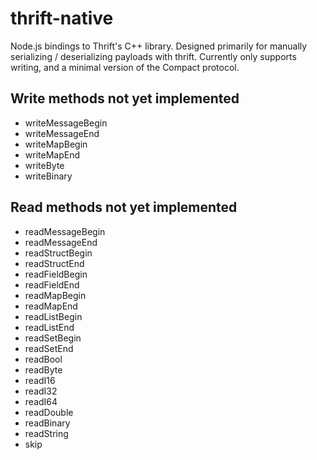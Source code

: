 # thrift-native

Node.js bindings to Thrift's C++ library. Designed primarily for manually serializing / deserializing payloads with thrift. Currently only supports writing, and a minimal version of the Compact protocol.

## Write methods not yet implemented

- writeMessageBegin
- writeMessageEnd
- writeMapBegin
- writeMapEnd
- writeByte
- writeBinary

## Read methods not yet implemented

- readMessageBegin
- readMessageEnd
- readStructBegin
- readStructEnd
- readFieldBegin
- readFieldEnd
- readMapBegin
- readMapEnd
- readListBegin
- readListEnd
- readSetBegin
- readSetEnd
- readBool
- readByte
- readI16
- readI32
- readI64
- readDouble
- readBinary
- readString
- skip
